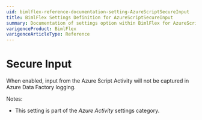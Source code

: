 ```yaml
---
uid: bimlflex-reference-documentation-setting-AzureScriptSecureInput
title: BimlFlex Settings Definition for AzureScriptSecureInput
summary: Documentation of settings option within BimlFlex for AzureScriptSecureInput
varigenceProduct: BimlFlex
varigenceArticleType: Reference
---
```


# Secure Input

When enabled, input from the Azure Script Activity will not be captured in Azure Data Factory logging.

Notes:

* This setting is part of the *Azure Activity* settings category.
